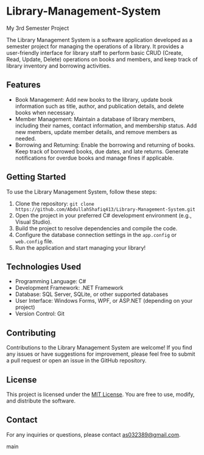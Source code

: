 # Library-Management-System
My 3rd Semester Project



The Library Management System is a software application developed as a semester project for managing the operations of a library. It provides a user-friendly interface for library staff to perform basic CRUD (Create, Read, Update, Delete) operations on books and members, and keep track of library inventory and borrowing activities.

## Features

- Book Management: Add new books to the library, update book information such as title, author, and publication details, and delete books when necessary.
- Member Management: Maintain a database of library members, including their names, contact information, and membership status. Add new members, update member details, and remove members as needed.
- Borrowing and Returning: Enable the borrowing and returning of books. Keep track of borrowed books, due dates, and late returns. Generate notifications for overdue books and manage fines if applicable.


## Getting Started

To use the Library Management System, follow these steps:

1. Clone the repository: `git clone https://github.com/AbdullahShafiq413/Library-Management-System.git`
2. Open the project in your preferred C# development environment (e.g., Visual Studio).
3. Build the project to resolve dependencies and compile the code.
4. Configure the database connection settings in the `app.config` or `web.config` file.
5. Run the application and start managing your library!

## Technologies Used

- Programming Language: C#
- Development Framework: .NET Framework
- Database: SQL Server, SQLite, or other supported databases
- User Interface: Windows Forms, WPF, or ASP.NET (depending on your project)
- Version Control: Git

## Contributing

Contributions to the Library Management System are welcome! If you find any issues or have suggestions for improvement, please feel free to submit a pull request or open an issue in the GitHub repository.

## License

This project is licensed under the [MIT License](https://opensource.org/licenses/MIT). You are free to use, modify, and distribute the software.

## Contact

For any inquiries or questions, please contact [as032389@gmail.com](mailto:as032389@gmail.com).




 main
